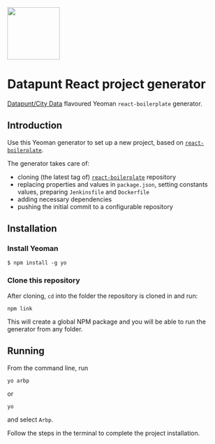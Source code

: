 <img src="https://avatars3.githubusercontent.com/u/14022058?s=200&amp;v=4" height="120" alt="" />

# Datapunt React project generator

[Datapunt/City Data](https://www.amsterdam.nl/bestuur-organisatie/organisatie/dienstverlening/basisinformatie/basisinformatie/overbasisinformatie/distributie/city-data/) flavoured Yeoman `react-boilerplate` generator.

## Introduction

Use this Yeoman generator to set up a new project, based on [`react-boilerplate`](https://github.com/react-boilerplate/react-boilerplate).

The generator takes care of:
- cloning (the latest tag of) [`react-boilerplate`](https://github.com/react-boilerplate/react-boilerplate) repository
- replacing properties and values in `package.json`, setting constants values, preparing `Jenkinsfile` and `Dockerfile`
- adding necessary dependencies
- pushing the initial commit to a configurable repository

## Installation

### Install Yeoman

```
$ npm install -g yo
```

### Clone this repository

After cloning, `cd` into the folder the repository is cloned in and run:

```
npm link
```

This will create a global NPM package and you will be able to run the generator from any folder.

## Running

From the command line, run

```
yo arbp
```

or

```
yo
```

and select `Arbp`.

Follow the steps in the terminal to complete the project installation.
